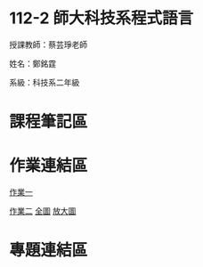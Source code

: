 # 112-2 師大科技系程式語言

授課教師：蔡芸琤老師

姓名：鄭銘霆

系級：科技系二年級

# 課程筆記區

# 作業連結區

<a href="https://github.com/MartinMartout/web/blob/main/Untitled.ipynb"> 作業一 <a>

[作業二](https://github.com/MartinMartout/web/blob/main/P_Data.ipynb) 
[全圖](https://github.com/MartinMartout/web/blob/main/%E8%9E%A2%E5%B9%95%E6%93%B7%E5%8F%96%E7%95%AB%E9%9D%A2%202024-03-27%20222737.png) 
[放大圖](https://github.com/MartinMartout/web/blob/main/%E8%9E%A2%E5%B9%95%E6%93%B7%E5%8F%96%E7%95%AB%E9%9D%A2%202024-03-27%20222713.png)


# 專題連結區
